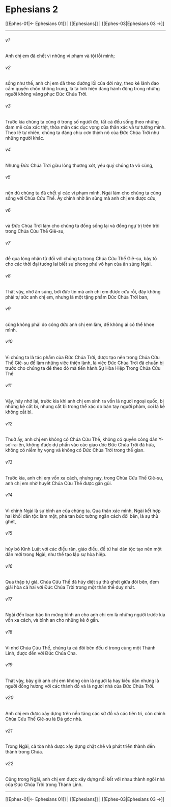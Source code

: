 # Ephesians 2

[[Ephes-01|← Ephesians 01]] | [[Ephesians]] | [[Ephes-03|Ephesians 03 →]]
***



###### v1 
Anh chị em đã chết vì những vi phạm và tội lỗi mình; 

###### v2 
sống như thế, anh chị em đã theo đường lối của đời này, theo kẻ lãnh đạo cầm quyền chốn không trung, là tà linh hiện đang hành động trong những người không vâng phục Đức Chúa Trời. 

###### v3 
Trước kia chúng ta cũng ở trong số người đó, tất cả đều sống theo những đam mê của xác thịt, thỏa mãn các dục vọng của thân xác và tư tưởng mình. Theo lẽ tự nhiên, chúng ta đáng chịu cơn thịnh nộ của Đức Chúa Trời như những người khác. 

###### v4 
Nhưng Đức Chúa Trời giàu lòng thương xót, yêu quý chúng ta vô cùng, 

###### v5 
nên dù chúng ta đã chết vì các vi phạm mình, Ngài làm cho chúng ta cùng sống với Chúa Cứu Thế. Ấy chính nhờ ân sủng mà anh chị em được cứu, 

###### v6 
và Đức Chúa Trời làm cho chúng ta đồng sống lại và đồng ngự trị trên trời trong Chúa Cứu Thế Giê-su, 

###### v7 
để qua lòng nhân từ đối với chúng ta trong Chúa Cứu Thế Giê-su, bày tỏ cho các thời đại tương lai biết sự phong phú vô hạn của ân sủng Ngài. 

###### v8 
Thật vậy, nhờ ân sủng, bởi đức tin mà anh chị em được cứu rỗi, đây không phải tự sức anh chị em, nhưng là một tặng phẩm Đức Chúa Trời ban, 

###### v9 
cũng không phải do công đức anh chị em làm, để không ai có thể khoe mình. 

###### v10 
Vì chúng ta là tác phẩm của Đức Chúa Trời, được tạo nên trong Chúa Cứu Thế Giê-su để làm những việc thiện lành, là việc Đức Chúa Trời đã chuẩn bị trước cho chúng ta để theo đó mà tiến hành.Sự Hòa Hiệp Trong Chúa Cứu Thế 

###### v11 
Vậy, hãy nhớ lại, trước kia khi anh chị em sinh ra vốn là người ngoại quốc, bị những kẻ cắt bì, nhưng cắt bì trong thể xác do bàn tay người phàm, coi là kẻ không cắt bì. 

###### v12 
Thuở ấy, anh chị em không có Chúa Cứu Thế, không có quyền công dân Y-sơ-ra-ên, không được dự phần vào các giao ước Đức Chúa Trời đã hứa, không có niềm hy vọng và không có Đức Chúa Trời trong thế gian. 

###### v13 
Trước kia, anh chị em vốn xa cách, nhưng nay, trong Chúa Cứu Thế Giê-su, anh chị em nhờ huyết Chúa Cứu Thế được gần gũi. 

###### v14 
Vì chính Ngài là sự bình an của chúng ta. Qua thân xác mình, Ngài kết hợp hai khối dân tộc làm một, phá tan bức tường ngăn cách đôi bên, là sự thù ghét, 

###### v15 
hủy bỏ Kinh Luật với các điều răn, giáo điều, để từ hai dân tộc tạo nên một dân mới trong Ngài, như thế tạo lập sự hòa hiệp. 

###### v16 
Qua thập tự giá, Chúa Cứu Thế đã hủy diệt sự thù ghét giữa đôi bên, đem giải hòa cả hai với Đức Chúa Trời trong một thân thể duy nhất. 

###### v17 
Ngài đến loan báo tin mừng bình an cho anh chị em là những người trước kia vốn xa cách, và bình an cho những kẻ ở gần. 

###### v18 
Vì nhờ Chúa Cứu Thế, chúng ta cả đôi bên đều ở trong cùng một Thánh Linh, được đến với Đức Chúa Cha. 

###### v19 
Thật vậy, bây giờ anh chị em không còn là người lạ hay kiều dân nhưng là người đồng hương với các thánh đồ và là người nhà của Đức Chúa Trời. 

###### v20 
Anh chị em được xây dựng trên nền tảng các sứ đồ và các tiên tri, còn chính Chúa Cứu Thế Giê-su là Đá góc nhà. 

###### v21 
Trong Ngài, cả tòa nhà được xây dựng chặt chẽ và phát triển thành đền thánh trong Chúa. 

###### v22 
Cũng trong Ngài, anh chị em được xây dựng nối kết với nhau thành ngôi nhà của Đức Chúa Trời trong Thánh Linh.

***
[[Ephes-01|← Ephesians 01]] | [[Ephesians]] | [[Ephes-03|Ephesians 03 →]]
